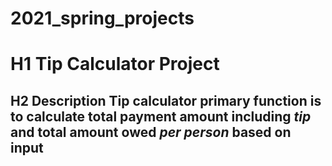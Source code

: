 # 2021_spring_projects

# H1 **Tip Calculator Project**
  
 ## H2 **Description** Tip calculator primary function is to calculate total payment amount including *tip* and total amount owed *per person* based on input
